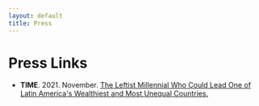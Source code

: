 ```yaml
---
layout: default
title: Press
---
```


<h1>Press Links</h1>


- **TIME**. 2021. November. [The Leftist Millennial Who Could Lead One of Latin America's Wealthiest and Most Unequal Countries.](https://time.com/6121561/gabriel-boric-chile-election/)
